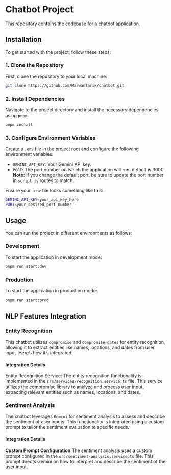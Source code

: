 # Chatbot Project

This repository contains the codebase for a chatbot application.

## Installation

To get started with the project, follow these steps:

### 1. Clone the Repository

First, clone the repository to your local machine:

```bash
git clone https://github.com/MarwanTarik/chatbot.git
```

### 2. Install Dependencies

Navigate to the project directory and install the necessary dependencies using `pnpm`:

```bash
pnpm install
```

### 3. Configure Environment Variables

Create a `.env` file in the project root and configure the following environment variables:

- `GEMINI_API_KEY`: Your Gemini API key.
- `PORT`: The port number on which the application will run. default is 3000.
  **Note:** If you change the default port, be sure to update the port number in `script.js` routes to match.

Ensure your `.env` file looks something like this:

```bash
GEMINI_API_KEY=your_api_key_here
PORT=your_desired_port_number
```

## Usage

You can run the project in different environments as follows:

### Development

To start the application in development mode:

```bash
pnpm run start:dev
```

### Production

To start the application in production mode:

```bash
pnpm run start:prod
```

## NLP Features Integration

### Entity Recognition

This chatbot utilizes `compromise` and `compromise-dates` for entity recognition, allowing it to extract entities like names, locations, and dates from user input. Here’s how it’s integrated:

#### Integration Details

Entity Recognition Service: The entity recognition functionality is implemented in the `src/services/recognition.service.ts` file. This service utilizes the compromise library to analyze and process user input, extracting relevant entities such as names, locations, and dates.

### Sentiment Analysis

The chatbot leverages `Gemini` for sentiment analysis to assess and describe the sentiment of user inputs. This functionality is integrated using a custom prompt to tailor the sentiment evaluation to specific needs.

#### Integration Details

**Custom Prompt Configuration**
The sentiment analysis uses a custom prompt configured in the `src/sentiment-analysis.service.ts` file. This prompt directs Gemini on how to interpret and describe the sentiment of the user input.
